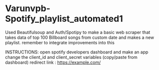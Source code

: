 # Varunvpb-Spotify_playlist_automated1
Used Beautifulsoup and Auth/Spotipy to make a basic web scraper that takes data of top 100 Billboard songs from custom date and makes a new playlist. remember to integrate improvements into this


INSTRUCTIONS:
open spotify developers dashboard and make an app
change the client_id and client_secret variables (copy/paste from dashboard)
redirect link : https://example.com/
